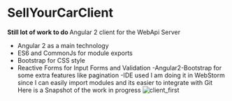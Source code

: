 # SellYourCarClient
<strong> Still lot of work to do </strong>
Angular 2 client for the WebApi Server
- Angular 2 as a main technology 
- ES6 and CommonJs for module exports
- Bootstrap for CSS style 
- Reactive Forms for Input Forms and  Validation 
-Angular2-Bootstrap for some extra features like pagination 
-IDE used I am doing it in  WebStorm since I can easily import modules and its easier to integrate with Git 
Here is a Snapshot of the work in progress
![client_first](https://user-images.githubusercontent.com/29545241/27296751-ca244090-552a-11e7-88de-cddef6e6c3da.png)
